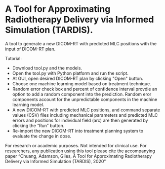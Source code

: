 # A Tool for Approximating Radiotherapy Delivery via Informed Simulation (TARDIS).

A tool to generate a new DICOM-RT with predicted MLC positions with the input of DICOM-RT plan.

Tutorial:
* Download tool.py and the models.
* Open the tool.py with Python platform and run the script.
* At GUI, open desired DICOM-RT plan by clicking "Open" button.
* Choose one machine learning model based on treatment technique.
* Random error check box and percent of confidence interval  provdie an option to add a random component into the prediction. Random eror   components account for the unpredictable components in the machine learning model.
* A new DICOM-RT with predicted MLC positions, and command separate values (CSV) files including mechanical parameters and predicted MLC     errors and positions for individual field (arc) are then generated by clicking the “Run” button.  
* Re-import the new DICOM-RT into treatment planning system to evaluate the change in dose.




For research or academic purposes.  Not intended for clinical use.  For researchers, any publication using this tool please cite the accompanying paper “Chuang, Adamson, Giles, A Tool for Approximating Radiotherapy Delivery via Informed Simulation (TARDIS), 2020"
